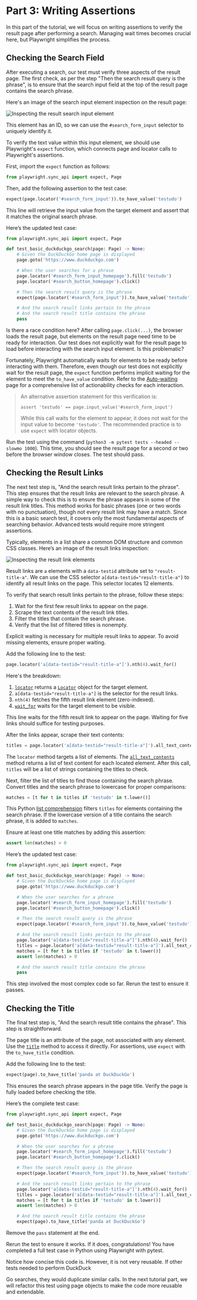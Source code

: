 # Part 3: Writing Assertions

In this part of the tutorial, we will focus on writing assertions to verify the result page after performing a search. Managing wait times becomes crucial here, but Playwright simplifies the process.

## Checking the Search Field

After executing a search, our test must verify three aspects of the result page. The first check, as per the step "Then the search result query is the phrase", is to ensure that the search input field at the top of the result page contains the search phrase.

Here's an image of the search input element inspection on the result page:

![Inspecting the result search input element](images/inspect-result-search-input.png)

This element has an ID, so we can use the `#search_form_input` selector to uniquely identify it.

To verify the text value within this input element, we should use Playwright's `expect` function, which connects page and locator calls to Playwright's assertions.

First, import the `expect` function as follows:

```python
from playwright.sync_api import expect, Page
```

Then, add the following assertion to the test case:

```python
expect(page.locator('#search_form_input')).to_have_value('testudo')
```

This line will retrieve the input value from the target element and assert that it matches the original search phrase.

Here’s the updated test case:

```python
from playwright.sync_api import expect, Page

def test_basic_duckduckgo_search(page: Page) -> None:
    # Given the DuckDuckGo home page is displayed
    page.goto('https://www.duckduckgo.com')

    # When the user searches for a phrase
    page.locator('#search_form_input_homepage').fill('testudo')
    page.locator('#search_button_homepage').click()

    # Then the search result query is the phrase
    expect(page.locator('#search_form_input')).to_have_value('testudo')

    # And the search result links pertain to the phrase
    # And the search result title contains the phrase
    pass
```

Is there a race condition here? After calling `page.click(...)`, the browser loads the result page, but elements on the result page need time to be ready for interaction. Our test does not explicitly wait for the result page to load before interacting with the search input element. Is this problematic?

Fortunately, Playwright automatically waits for elements to be ready before interacting with them. Therefore, even though our test does not explicitly wait for the result page, the `expect` function performs implicit waiting for the element to meet the `to_have_value` condition. Refer to the [Auto-waiting](https://playwright.dev/python/docs/actionability) page for a comprehensive list of actionability checks for each interaction.

> An alternative assertion statement for this verification is:
> 
> `assert 'testudo' == page.input_value('#search_form_input')`
> 
> While this call waits for the element to appear, it does not wait for the input value to become `'testudo'`. The recommended practice is to use `expect` with locator objects.

Run the test using the command (`python3 -m pytest tests --headed --slowmo 1000`). This time, you should see the result page for a second or two before the browser window closes. The test should pass.

## Checking the Result Links

The next test step is, "And the search result links pertain to the phrase". This step ensures that the result links are relevant to the search phrase. A simple way to check this is to ensure the phrase appears in some of the result link titles. This method works for basic phrases (one or two words with no punctuation), though not every result link may have a match. Since this is a basic search test, it covers only the most fundamental aspects of searching behavior. Advanced tests would require more stringent assertions.

Typically, elements in a list share a common DOM structure and common CSS classes. Here’s an image of the result links inspection:

![Inspecting the result link elements](images/inspect-result-links.png)

Result links are `a` elements with a `data-testid` attribute set to `"result-title-a"`. We can use the CSS selector `a[data-testid="result-title-a"]` to identify all result links on the page. This selector locates 12 elements.

To verify that search result links pertain to the phrase, follow these steps:

1. Wait for the first few result links to appear on the page.
2. Scrape the text contents of the result link titles.
3. Filter the titles that contain the search phrase.
4. Verify that the list of filtered titles is nonempty.

Explicit waiting is necessary for multiple result links to appear. To avoid missing elements, ensure proper waiting.

Add the following line to the test:

```python
page.locator('a[data-testid="result-title-a"]').nth(4).wait_for()
```

Here's the breakdown:

1. [`locator`](https://playwright.dev/python/docs/api/class-page#page-locator) returns a [`Locator`](https://playwright.dev/python/docs/api/class-locator) object for the target element.
2. `a[data-testid="result-title-a"]` is the selector for the result links.
3. `nth(4)` fetches the fifth result link element (zero-indexed).
4. [`wait_for`](https://playwright.dev/python/docs/api/class-locator#locator-wait-for) waits for the target element to be visible.

This line waits for the fifth result link to appear on the page. Waiting for five links should suffice for testing purposes.

After the links appear, scrape their text contents:

```python
titles = page.locator('a[data-testid="result-title-a"]').all_text_contents()
```

The `locator` method targets a list of elements. The [`all_text_contents`](https://playwright.dev/python/docs/api/class-locator#locator-all-text-contents) method returns a list of text content for each located element. After this call, `titles` will be a list of strings containing the titles to check.

Next, filter the list of titles to find those containing the search phrase. Convert titles and the search phrase to lowercase for proper comparisons:

```python
matches = [t for t in titles if 'testudo' in t.lower()]
```

This Python [list comprehension](https://docs.python.org/3/tutorial/datastructures.html#list-comprehensions) filters `titles` for elements containing the search phrase. If the lowercase version of a title contains the search phrase, it is added to `matches`.

Ensure at least one title matches by adding this assertion:

```python
assert len(matches) > 0
```

Here’s the updated test case:

```python
from playwright.sync_api import expect, Page

def test_basic_duckduckgo_search(page: Page) -> None:
    # Given the DuckDuckGo home page is displayed
    page.goto('https://www.duckduckgo.com')

    # When the user searches for a phrase
    page.locator('#search_form_input_homepage').fill('testudo')
    page.locator('#search_button_homepage').click()

    # Then the search result query is the phrase
    expect(page.locator('#search_form_input')).to_have_value('testudo')

    # And the search result links pertain to the phrase
    page.locator('a[data-testid="result-title-a"]').nth(4).wait_for()
    titles = page.locator('a[data-testid="result-title-a"]').all_text_contents()
    matches = [t for t in titles if 'testudo' in t.lower()]
    assert len(matches) > 0

    # And the search result title contains the phrase
    pass
```

This step involved the most complex code so far. Rerun the test to ensure it passes.

## Checking the Title

The final test step is, "And the search result title contains the phrase". This step is straightforward.

The page title is an attribute of the page, not associated with any element. Use the [`title`](https://playwright.dev/python/docs/api/class-page#page-title) method to access it directly. For assertions, use `expect` with the `to_have_title` condition.

Add the following line to the test:

```python
expect(page).to_have_title('panda at DuckDuckGo')
```

This ensures the search phrase appears in the page title. Verify the page is fully loaded before checking the title.

Here’s the complete test case:

```python
from playwright.sync_api import expect, Page

def test_basic_duckduckgo_search(page: Page) -> None:
    # Given the DuckDuckGo home page is displayed
    page.goto('https://www.duckduckgo.com')

    # When the user searches for a phrase
    page.locator('#search_form_input_homepage').fill('testudo')
    page.locator('#search_button_homepage').click()

    # Then the search result query is the phrase
    expect(page.locator('#search_form_input')).to_have_value('testudo')

    # And the search result links pertain to the phrase
    page.locator('a[data-testid="result-title-a"]').nth(4).wait_for()
    titles = page.locator('a[data-testid="result-title-a"]').all_text_contents()
    matches = [t for t in titles if 'testudo' in t.lower()]
    assert len(matches) > 0

    # And the search result title contains the phrase
    expect(page).to_have_title('panda at DuckDuckGo')
```

Remove the `pass` statement at the end.

Rerun the test to ensure it works. If it does, congratulations! You have completed a full test case in Python using Playwright with pytest.

Notice how concise this code is. However, it is not very reusable. If other tests needed to perform DuckDuck

Go searches, they would duplicate similar calls. In the next tutorial part, we will refactor this test using page objects to make the code more reusable and extendable.
